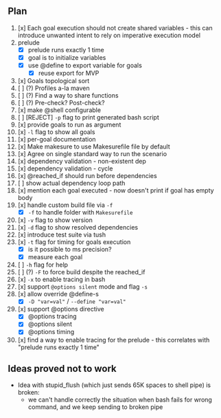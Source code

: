 
## Plan

1.  [x] Each goal execution should not create shared variables - this can introduce unwanted intent to rely on imperative execution model
2.  prelude
    - [x] prelude runs exactly 1 time
    - [x] goal is to initialize variables
    - [x] use @define to export variable for goals
        - [x] reuse export for MVP
3.  [x] Goals topological sort
4.  [ ] (?) Profiles a-la maven
5.  [ ] (?) Find a way to share functions
6.  [ ] (?) Pre-check? Post-check?
7.  [x] make @shell configurable
8.  [ ] \[REJECT] `-p` flag to print generated bash script 
9.  [x] provide goals to run as argument
10. [x] `-l` flag to show all goals
11. [x] per-goal documentation
12. [x] Make makesure to use Makesurefile file by default 
13. [x] Agree on single standard way to run the scenario
14. [x] dependency validation - non-existent dep
15. [x] dependency validation - cycle
16. [x] @reached_if should run before dependencies
17. [ ] show actual dependency loop path
18. [x] mention each goal executed - now doesn't print if goal has empty body
19. [x] handle custom build file via `-f`
    - [x] `-f` to handle folder with `Makesurefile`
20. [x] `-v` flag to show version 
21. [x] `-d` flag to show resolved dependencies
22. [x] introduce test suite via tush
23. [x] `-t` flag for timing for goals execution
    - [x] is it possible to ms precision?
    - [x] measure each goal
24. [ ] `-h` flag for help
25. [ ] (?) `-F` to force build despite the reached_if
26. [x] `-x` to enable tracing in bash
27. [x] support `@options silent` mode and flag `-s`
28. [x] allow override @define-s
    - [x] `-D "var=val"` / `--define "var=val"`
29. [x] support @options directive
    - [x] @options tracing
    - [x] @options silent
    - [x] @options timing
30. [x] find a way to enable tracing for the prelude - this correlates with "prelude runs exactly 1 time"

## Ideas proved not to work
 - Idea with stupid_flush (which just sends 65K spaces to shell pipe) is broken: 
    - we can't handle correctly the situation when bash fails for wrong command, and we keep sending to broken pipe   